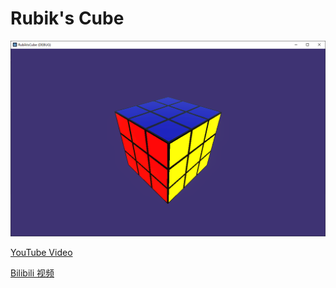 # Rubik's Cube

![demo.png](./Resources/demo.PNG)


[YouTube Video](https://www.youtube.com/watch?v=ejQHcNjvkTU)

[Bilibili 视频](https://www.bilibili.com/video/BV1VuxYeTEDx/?spm_id_from=333.999.0.0&vd_source=254fb9c5767f16d1c8091896e1296ead)
